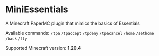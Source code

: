 # MiniEssentials

A Minecraft PaperMC plugin that mimics the basics of Essentials

Available commands:
`/tpa`
`/tpaccept`
`/tpdeny`
`/tpacancel`
`/home`
`/sethome`
`/back`
`/fly`

Supported Minecraft version:
**1.20.4**